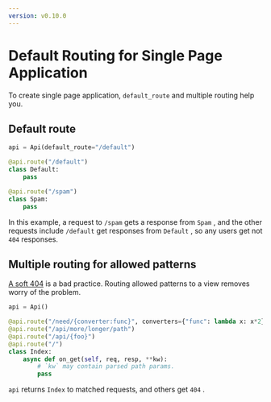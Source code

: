 ```yaml
---
version: v0.10.0
---
```


# Default Routing for Single Page Application

To create single page application, `default_route` and multiple routing help you.

## Default route

```python
api = Api(default_route="/default")

@api.route("/default")
class Default:
    pass

@api.route("/spam")
class Spam:
    pass

```

In this example, a request to `/spam` gets a response from `Spam` , and the other requests include `/default` get responses from `Default` , so any users get not `404` responses.

## Multiple routing for allowed patterns

[A soft 404](https://support.google.com/webmasters/answer/181708?hl=en) is a bad practice. Routing allowed patterns to a view removes worry of the problem.

```python
api = Api()

@api.route("/need/{converter:func}", converters={"func": lambda x: x*2} )
@api.route("/api/more/longer/path")
@api.route("/api/{foo}")
@api.route("/")
class Index:
    async def on_get(self, req, resp, **kw):
        # `kw` may contain parsed path params.
        pass

```

`api` returns `Index` to matched requests, and others get `404` .
